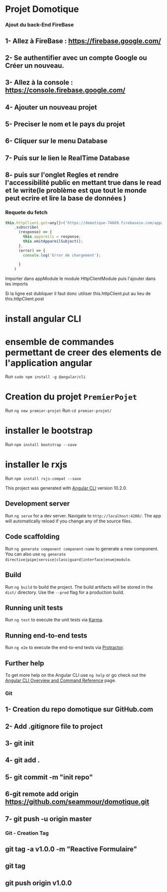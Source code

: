 
# Projet Domotique

### Ajout du back-End FireBase
## 1- Allez à FireBase : https://firebase.google.com/ 
## 2- Se authentifier avec un compte Google ou Créer un nouveau.
## 3- Allez à la console : https://console.firebase.google.com/
## 4- Ajouter un nouveau projet
## 5- Preciser le nom et le pays du projet
## 6- Cliquer sur le menu Database
## 7- Puis sur le lien le RealTime Database
## 8- puis sur l'onglet Regles et rendre l'accessibilité public en mettant true dans le read et le write(le problème est que tout le monde peut ecrire et lire la base de données )

### Requete du fetch 
```javascript
this.httpClient.get<any[]>('https://domotique-74669.firebaseio.com/appareils.json')
    .subscribe(
      (response) => {
        this.appareils = response;
        this.emitAppareilSubject();
      },
      (error) => {
        console.log('Error de chargement');
        
      }
    )
```

Importer dans appModule le module HttpClientModule puis l'ajouter dans les imports

Si la ligne est dubliquer il faut donc utiliser this.httpClient.put au lieu de this.httpClient.post 


# install angular CLI
# ensemble de commandes permettant de creer des elements de l'application angular

Run `sudo npm install -g @angular/cli`

# Creation du projet `PremierPojet`
Run `ng new premier-projet`
Run `cd premier-projet/`

# installer le bootstrap
Run `npm install bootstrap --save`
# installer le rxjs
Run `npm install rxjs-compat --save`

This project was generated with [Angular CLI](https://github.com/angular/angular-cli) version 10.2.0.

## Development server

Run `ng serve` for a dev server. Navigate to `http://localhost:4200/`. The app will automatically reload if you change any of the source files.

## Code scaffolding

Run `ng generate component component-name` to generate a new component. You can also use `ng generate directive|pipe|service|class|guard|interface|enum|module`.

## Build

Run `ng build` to build the project. The build artifacts will be stored in the `dist/` directory. Use the `--prod` flag for a production build.

## Running unit tests

Run `ng test` to execute the unit tests via [Karma](https://karma-runner.github.io).

## Running end-to-end tests

Run `ng e2e` to execute the end-to-end tests via [Protractor](http://www.protractortest.org/).

## Further help

To get more help on the Angular CLI use `ng help` or go check out the [Angular CLI Overview and Command Reference](https://angular.io/cli) page.
### ##############################
###  Git
### ##############################

## 1- Creation du repo domotique sur GitHub.com
## 2- Add .gitignore file to project
## 3- git init
## 4- git add .
## 5- git commit -m "init repo"
## 6-git remote add origin https://github.com/seammour/domotique.git
## 7- git push -u origin master

### ##############################
###  Git - Creation Tag
### ##############################
## git tag -a v1.0.0 -m "Reactive Formulaire"
## git tag
## git push origin v1.0.0



